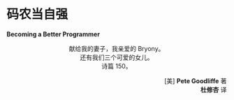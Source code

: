 # 码农当自强

**Becoming a Better Programmer**

<p align="center">献给我的妻子，我亲爱的 Bryony。<br/>还有我们三个可爱的女儿。<br/>诗篇 150。</p>

<p align="right">[美] <b>Pete Goodliffe</b> 著<br/>
<b>杜修杏</b> 译</p>
